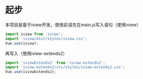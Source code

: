 # 起步
本项目是基于iview开发，使用前请先在main.js写入语句（使用iview）
```js
import iview from 'iview';
import 'iview/dist/styles/iview.css';
Vue.use(iview);
```
再写入（使用iview-extends2）
```js
import 'iviewExtends2' from 'iview-extends2';
import 'iview-extends2/src/styles/iview-extends2.css';
Vue.use(iviewExtends2);
```
